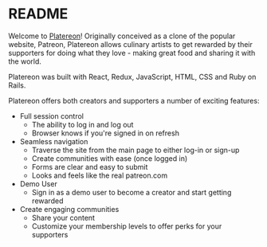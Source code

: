 # README

Welcome to [Platereon](https://platereon.herokuapp.com/)! Originally conceived as a clone of the popular website, Patreon, Platereon allows
culinary artists to get rewarded by their supporters for doing what they love - making great food and 
sharing it with the world.

Platereon was built with React, Redux, JavaScript, HTML, CSS and Ruby on Rails.

Platereon offers both creators and supporters a number of exciting features:
  * Full session control
    * The ability to log in and log out
    * Browser knows if you're signed in on refresh
  * Seamless navigation 
    * Traverse the site from the main page to either log-in or sign-up
    * Create communities with ease (once logged in)
    * Forms are clear and easy to submit
    * Looks and feels like the real patreon.com
  * Demo User
    * Sign in as a demo user to become a creator and start getting rewarded
  * Create engaging communities 
    * Share your content 
    * Customize your membership levels to offer perks for your supporters
    

 
